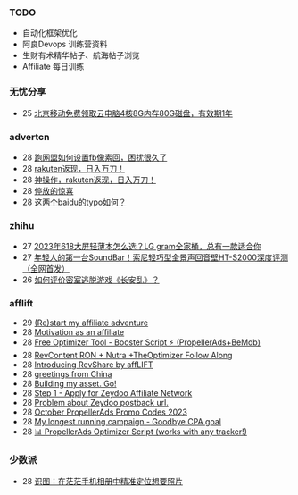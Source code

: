 ### TODO
-  自动化框架优化
-  阿良Devops 训练营资料
-  生财有术精华帖子、航海帖子浏览
-  Affiliate 每日训练

### 无忧分享
<!-- ruyo:START -->
-  25 [北京移动免费领取云电脑4核8G内存80G磁盘，有效期1年](https://51.ruyo.net/18513.html)<!-- ruyo:END -->

### advertcn
<!-- advertcn:START -->
-  28 [跑网盟如何设置fb像素回，困扰很久了](https://www.advertcn.com/forum.php?mod=viewthread&tid=112730)
-  28 [rakuten返现，日入万刀！](https://www.advertcn.com/forum.php?mod=viewthread&tid=112729)
-  28 [神操作，rakuten返现，日入万刀！](https://www.advertcn.com/forum.php?mod=viewthread&tid=112728)
-  28 [停放的惊喜](https://www.advertcn.com/forum.php?mod=viewthread&tid=112727)
-  28 [这两个baidu的typo如何？](https://www.advertcn.com/forum.php?mod=viewthread&tid=112726)<!-- advertcn:END -->

### zhihu
<!-- zhihu:START -->
-  27 [2023年618大屏轻薄本怎么选？LG gram全家桶，总有一款适合你](http://zhuanlan.zhihu.com/p/632641888?utm_campaign=rss&utm_medium=rss&utm_source=rss&utm_content=title)
-  27 [年轻人的第一台SoundBar！索尼轻巧型全景声回音壁HT-S2000深度评测（全网首发）](http://zhuanlan.zhihu.com/p/630990296?utm_campaign=rss&utm_medium=rss&utm_source=rss&utm_content=title)
-  26 [如何评价密室逃脱游戏《长安乱》？](http://www.zhihu.com/question/563950552/answer/3045961312?utm_campaign=rss&utm_medium=rss&utm_source=rss&utm_content=title)<!-- zhihu:END -->

### afflift
<!-- afflift:START -->
-  29 [&lpar;Re&rpar;start my affiliate adventure](https://afflift.com/f/threads/re-start-my-affiliate-adventure.11887/)
-  28 [Motivation as an affiliate](https://afflift.com/f/threads/motivation-as-an-affiliate.11835/)
-  28 [Free Optimizer Tool - Booster Script ⚡ &lpar;PropellerAds+BeMob&rpar;](https://afflift.com/f/threads/free-optimizer-tool-booster-script-%E2%9A%A1-propellerads-bemob.10601/)
-  28 [RevContent RON + Nutra +TheOptimizer Follow Along](https://afflift.com/f/threads/revcontent-ron-nutra-theoptimizer-follow-along.7210/)
-  28 [Introducing RevShare by affLIFT](https://afflift.com/f/threads/introducing-revshare-by-afflift.11814/)
-  28 [greetings from China](https://afflift.com/f/threads/greetings-from-china.11085/)
-  28 [Building my asset. Go!](https://afflift.com/f/threads/building-my-asset-go.11736/)
-  28 [Step 1 - Apply for Zeydoo Affiliate Network](https://afflift.com/f/threads/step-1-apply-for-zeydoo-affiliate-network.7472/)
-  28 [Problem about Zeydoo postback url.](https://afflift.com/f/threads/problem-about-zeydoo-postback-url.11886/)
-  28 [October PropellerAds Promo Codes 2023](https://afflift.com/f/threads/october-propellerads-promo-codes-2023.11767/)
-  28 [My longest running campaign - Goodbye CPA goal](https://afflift.com/f/threads/my-longest-running-campaign-goodbye-cpa-goal.11839/)
-  28 [📊 PropellerAds Optimizer Script &lpar;works with any tracker!&rpar;](https://afflift.com/f/threads/%F0%9F%93%8A-propellerads-optimizer-script-works-with-any-tracker.11813/)<!-- afflift:END -->

### 少数派
<!-- sspai:START -->
-  28 [识图：在茫茫手机相册中精准定位想要照片](https://sspai.com/post/83441)<!-- sspai:END -->
